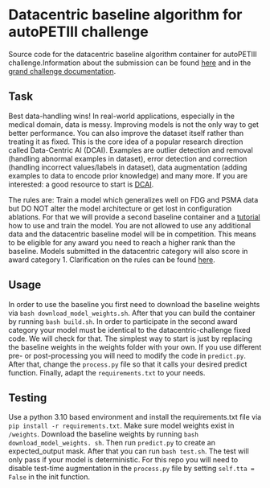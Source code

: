 # Datacentric baseline algorithm for autoPETIII challenge

Source code for the datacentric baseline algorithm container for autoPETIII challenge.Information about the 
submission can be found [here](https://autopet-iii.grand-challenge.org/submission/) and in the [grand challenge 
documentation](https://grand-challenge.org/documentation/).

## Task
Best data-handling wins! In real-world applications, especially in the medical domain, data is messy. Improving 
models is not the only way to get better performance. You can also improve the dataset itself rather than treating 
it as fixed. This is the core idea of a popular research direction called Data-Centric AI (DCAI). Examples are 
outlier detection and removal (handling abnormal examples in dataset), error detection and correction (handling 
incorrect values/labels in dataset), data augmentation (adding examples to data to encode prior knowledge)  and many 
more. If you are interested: a good resource to start is [DCAI](https://dcai.csail.mit.edu/).

The rules are: Train a model which generalizes well on FDG and PSMA data but DO NOT alter the model architecture or 
get lost in configuration ablations. For that we will provide a second baseline container and a 
[tutorial](https://github.com/ClinicalDataScience/datacentric-challenge/tree/main) how to use and train the model. You are 
not allowed to use any additional data and the datacentric baseline model will be in competition. This means to be 
eligible for any award you need to reach a higher rank than the baseline. Models submitted in the datacentric 
category will also score in award category 1. Clarification on the rules can be found 
[here](https://autopet-iii.grand-challenge.org/rules/).

## Usage 

In order to use the baseline you first need to download the baseline weights via `bash download_model_weights.sh`. 
After that you can build the container by running `bash build.sh`. In order to participate in the second award 
category your model must be identical to the datacentric-challenge fixed code. We will check for that. The simplest 
way to start is just by replacing the baseline weights in the weights folder with your own. If you use different 
pre- or post-processing you will need to modify the code in `predict.py`. After that, change the `process.py` file so 
that it calls your desired predict function. Finally, adapt the `requirements.txt` to your needs.

## Testing

Use a python 3.10 based environment and install the requirements.txt file via `pip install -r requirements.txt`. 
Make sure model weights exist in `/weights`. Download the baseline weights by running `bash download_model_weights.
sh`. Then run `predict.py` to create an expected_output mask. After that you can run `bash test.sh`. The test will 
only pass if your model is deterministic. For this repo you will need to disable test-time augmentation in the 
`process.py` file by setting `self.tta = False` in the init function. 

